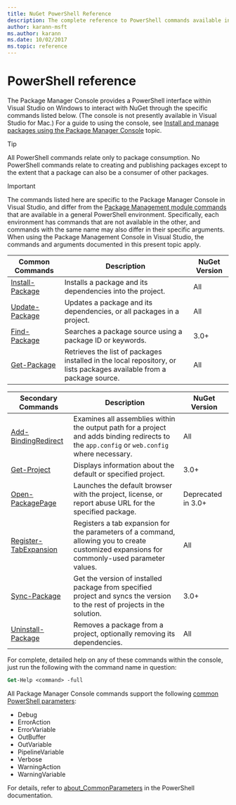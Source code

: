 ```yaml
---
title: NuGet PowerShell Reference
description: The complete reference to PowerShell commands available in the NuGet Package Manager Console in Visual Studio.
author: karann-msft
ms.author: karann
ms.date: 10/02/2017
ms.topic: reference
---
```


# PowerShell reference

The Package Manager Console provides a PowerShell interface within Visual Studio on Windows to interact with NuGet through the specific commands listed below. (The console is not presently available in Visual Studio for Mac.) For a guide to using the console, see [Install and manage packages using the Package Manager Console](../tools/package-manager-console.md) topic.

> [!Tip]
> All PowerShell commands relate only to package consumption. No PowerShell commands relate to creating and publishing packages except to the extent that a package can also be a consumer of other packages.

> [!Important]
> The commands listed here are specific to the Package Manager Console in Visual Studio, and differ from the [Package Management module commands](/powershell/module/packagemanagement/?view=powershell-6) that are available in a general PowerShell environment. Specifically, each environment has commands that are not available in the other, and commands with the same name may also differ in their specific arguments. When using the Package Management Console in Visual Studio, the commands and arguments documented in this present topic apply.

| Common Commands | Description | NuGet Version |
| --- | --- | --- |
| [Install-Package](ps-reference/ps-ref-install-package.md) | Installs a package and its dependencies into the project. | All |
| [Update-Package](ps-reference/ps-ref-update-package.md) | Updates a package and its dependencies, or all packages in a project. | All |
| [Find-Package](ps-reference/ps-ref-find-package.md) | Searches a package source using a package ID or keywords. | 3.0+ |
| [Get-Package](ps-reference/ps-ref-get-package.md) | Retrieves the list of packages installed in the local repository, or lists packages available from a package source. | All |

| Secondary Commands | Description | NuGet Version |
| --- | --- | --- |
| [Add-BindingRedirect](ps-reference/ps-ref-add-bindingredirect.md) | Examines all assemblies within the output path for a project and adds binding redirects to the `app.config` or `web.config` where necessary. | All |
| [Get-Project](ps-reference/ps-ref-get-project.md) | Displays information about the default or specified project. | 3.0+ |
| [Open-PackagePage](ps-reference/ps-ref-open-packagepage.md) | Launches the default browser with the project, license, or report abuse URL for the specified package. | Deprecated in 3.0+ |
| [Register-TabExpansion](ps-reference/ps-ref-register-tabexpansion.md) | Registers a tab expansion for the parameters of a command, allowing you to create customized expansions for commonly-used parameter values. | All |
| [Sync-Package](ps-reference/ps-ref-sync-package.md) | Get the version of installed package from specified project and syncs the version to the rest of projects in the solution. | 3.0+ |
| [Uninstall-Package](ps-reference/ps-ref-uninstall-package.md) | Removes a package from a project, optionally removing its dependencies. | All |

For complete, detailed help on any of these commands within the console, just run the following with the command name in question:

```ps
Get-Help <command> -full
```

All Package Manager Console commands support the following [common PowerShell parameters](http://go.microsoft.com/fwlink/?LinkID=113216):

- Debug
- ErrorAction
- ErrorVariable
- OutBuffer
- OutVariable
- PipelineVariable
- Verbose
- WarningAction
- WarningVariable

For details, refer to [about_CommonParameters](http://go.microsoft.com/fwlink/?LinkID=113216) in the PowerShell documentation.
